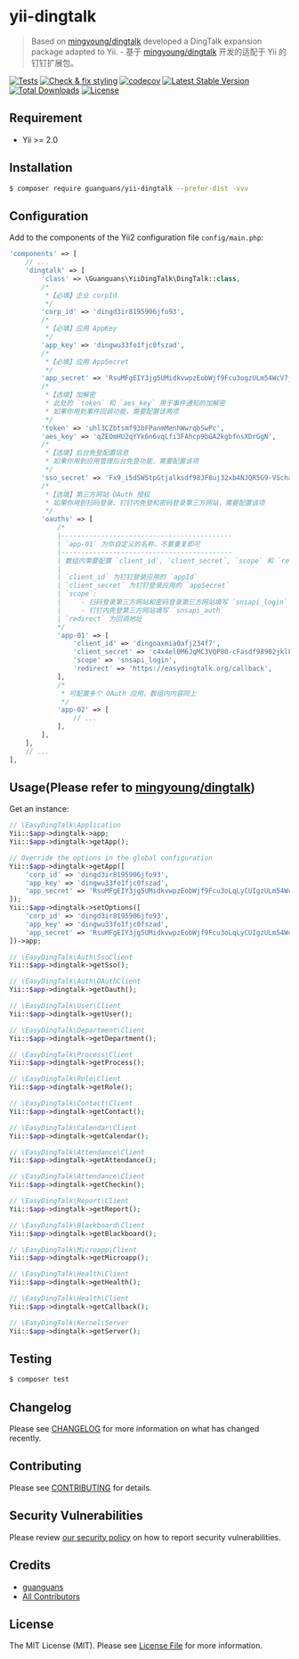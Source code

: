 # yii-dingtalk

> Based on [mingyoung/dingtalk](https://github.com/mingyoung/dingtalk) developed a DingTalk expansion package adapted to Yii. - 基于 [mingyoung/dingtalk](https://github.com/mingyoung/dingtalk) 开发的适配于 Yii 的钉钉扩展包。

[![Tests](https://github.com/guanguans/yii-dingtalk/workflows/Tests/badge.svg)](https://github.com/guanguans/yii-dingtalk/actions)
[![Check & fix styling](https://github.com/guanguans/yii-dingtalk/workflows/Check%20&%20fix%20styling/badge.svg)](https://github.com/guanguans/yii-dingtalk/actions)
[![codecov](https://codecov.io/gh/guanguans/yii-dingtalk/branch/main/graph/badge.svg?token=URGFAWS6S4)](https://codecov.io/gh/guanguans/yii-dingtalk)
[![Latest Stable Version](https://poser.pugx.org/guanguans/yii-dingtalk/v)](//packagist.org/packages/guanguans/yii-dingtalk)
[![Total Downloads](https://poser.pugx.org/guanguans/yii-dingtalk/downloads)](//packagist.org/packages/guanguans/yii-dingtalk)
[![License](https://poser.pugx.org/guanguans/yii-dingtalk/license)](//packagist.org/packages/guanguans/yii-dingtalk)

## Requirement

* Yii >= 2.0

## Installation

``` bash
$ composer require guanguans/yii-dingtalk --prefer-dist -vvv
```

## Configuration

Add to the components of the Yii2 configuration file `config/main.php`:

``` php
'components' => [
    // ...
    'dingtalk' => [
        'class' => \Guanguans\YiiDingTalk\DingTalk::class,
        /*
         *【必填】企业 corpId
         */
        'corp_id' => 'dingd3ir8195906jfo93',
        /*
         *【必填】应用 AppKey
         */
        'app_key' => 'dingwu33fo1fjc0fszad',
        /*
         *【必填】应用 AppSecret
         */
        'app_secret' => 'RsuMFgEIY3jg5UMidkvwpzEobWjf9Fcu3ogzULm54WcV7j9fi3fJlUshk',
        /*
         *【选填】加解密
         * 此处的 `token` 和 `aes_key` 用于事件通知的加解密
         * 如果你用到事件回调功能，需要配置该两项
         */
        'token' => 'uhl3CZbtsmf93bFPanmMenhWwrqbSwPc',
        'aes_key' => 'qZEOmHU2qYYk6n6vqLfi3FAhcp9bGA2kgbfnsXDrGgN',
        /*
         *【选填】后台免登配置信息
         * 如果你用到应用管理后台免登功能，需要配置该项
         */
        'sso_secret' => 'Fx9_i5dSW5tpGtjalksdf98JF8uj32xb4NJQR5G9-VSchasd98asfdMmLR',
        /*
         *【选填】第三方网站 OAuth 授权
         * 如果你用到扫码登录、钉钉内免登和密码登录第三方网站，需要配置该项
         */
        'oauths' => [
            /*
            |-------------------------------------------
            | `app-01` 为你自定义的名称，不要重复即可
            |-------------------------------------------
            | 数组内需要配置 `client_id`, `client_secret`, `scope` 和 `redirect` 四项
            |
            | `client_id` 为钉钉登录应用的 `appId`
            | `client_secret` 为钉钉登录应用的 `appSecret`
            | `scope`:
            |     - 扫码登录第三方网站和密码登录第三方网站填写 `snsapi_login`
            |     - 钉钉内免登第三方网站填写 `snsapi_auth`
            | `redirect` 为回调地址
            */
            'app-01' => [
                'client_id' => 'dingoaxmia0afj234f7',
                'client_secret' => 'c4x4el0M6JqMC3VQP80-cFasdf98902jklFSUVdAOIfasdo98a2',
                'scope' => 'snsapi_login',
                'redirect' => 'https://easydingtalk.org/callback',
            ],
            /*
             * 可配置多个 OAuth 应用，数组内内容同上
             */
            'app-02' => [
                // ...
            ],
        ],
    ],
    // ...
],
```

## Usage(Please refer to [mingyoung/dingtalk](https://github.com/mingyoung/dingtalk))

Get an instance:

``` php
// \EasyDingTalk\Application
Yii::$app->dingtalk->app;
Yii::$app->dingtalk->getApp();

// Override the options in the global configuration
Yii::$app->dingtalk->getApp([
    'corp_id' => 'dingd3ir8195906jfo93',
    'app_key' => 'dingwu33fo1fjc0fszad',
    'app_secret' => 'RsuMFgEIY3jg5UMidkvwpzEobWjf9Fcu3oLqLyCUIgzULm54WcV7j9fi3fJlUshk',
]);
Yii::$app->dingtalk->setOptions([
    'corp_id' => 'dingd3ir8195906jfo93',
    'app_key' => 'dingwu33fo1fjc0fszad',
    'app_secret' => 'RsuMFgEIY3jg5UMidkvwpzEobWjf9Fcu3oLqLyCUIgzULm54WcV7j9fi3fJlUshk',
])->app;

// \EasyDingTalk\Auth\SsoClient
Yii::$app->dingtalk->getSso();

// \EasyDingTalk\Auth\OAuthClient
Yii::$app->dingtalk->getOauth();

// \EasyDingTalk\User\Client
Yii::$app->dingtalk->getUser();

// \EasyDingTalk\Department\Client
Yii::$app->dingtalk->getDepartment();

// \EasyDingTalk\Process\Client
Yii::$app->dingtalk->getProcess();

// \EasyDingTalk\Role\Client
Yii::$app->dingtalk->getRole();

// \EasyDingTalk\Contact\Client
Yii::$app->dingtalk->getContact();

// \EasyDingTalk\Calendar\Client
Yii::$app->dingtalk->getCalendar();

// \EasyDingTalk\Attendance\Client
Yii::$app->dingtalk->getAttendance();

// \EasyDingTalk\Attendance\Client
Yii::$app->dingtalk->getCheckin();

// \EasyDingTalk\Report\Client
Yii::$app->dingtalk->getReport();

// \EasyDingTalk\Blackboard\Client
Yii::$app->dingtalk->getBlackboard();

// \EasyDingTalk\Microapp\Client
Yii::$app->dingtalk->getMicroapp();

// \EasyDingTalk\Health\Client
Yii::$app->dingtalk->getHealth();

// \EasyDingTalk\Health\Client
Yii::$app->dingtalk->getCallback();

// \EasyDingTalk\Kernel\Server
Yii::$app->dingtalk->getServer();
```

## Testing

``` bash
$ composer test
```

## Changelog

Please see [CHANGELOG](CHANGELOG.md) for more information on what has changed recently.

## Contributing

Please see [CONTRIBUTING](.github/CONTRIBUTING.md) for details.

## Security Vulnerabilities

Please review [our security policy](../../security/policy) on how to report security vulnerabilities.

## Credits

* [guanguans](https://github.com/guanguans)
* [All Contributors](../../contributors)

## License

The MIT License (MIT). Please see [License File](LICENSE) for more information.
